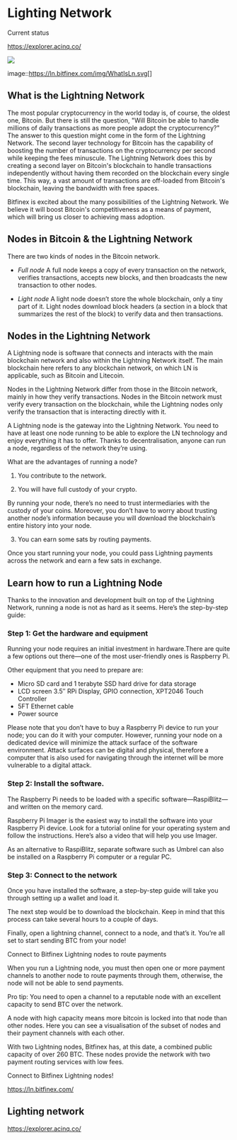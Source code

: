 # Lighting Network


Current status

https://explorer.acinq.co/

![](https://ln.bitfinex.com/img/WhatIsLn.svg)

image::https://ln.bitfinex.com/img/WhatIsLn.svg[]


## What is the Lightning Network

The most popular cryptocurrency in the world today is, of course, the oldest one, Bitcoin. But there is still the question, "Will Bitcoin be able to handle millions of daily transactions as more people adopt the cryptocurrency?"
The answer to this question might come in the form of the Lightning Network. The second layer technology for Bitcoin has the capability of boosting the number of transactions on the cryptocurrency per second while keeping the fees minuscule. The Lightning Network does this by creating a second layer on Bitcoin's blockchain to handle transactions independently without having them recorded on the blockchain every single time. This way, a vast amount of transactions are off-loaded from Bitcoin's blockchain, leaving the bandwidth with free spaces.

Bitfinex is excited about the many possibilities of the Lightning Network. We believe it will boost Bitcoin's competitiveness as a means of payment, which will bring us closer to achieving mass adoption.



## Nodes in Bitcoin & the Lightning Network

There are two kinds of nodes in the Bitcoin network.

* *Full node*
A full node keeps a copy of every transaction on the network, verifies transactions,  accepts new blocks, and then broadcasts the new transaction to other nodes.

* *Light node*
A light node doesn’t store the whole blockchain, only a tiny part of it. Light nodes download block headers (a section in a block that summarizes the rest of the block) to verify data and then transactions.




## Nodes in the Lightning Network

A Lightning node is software that connects and interacts with the main blockchain network and also within the Lightning Network itself. The main blockchain here refers to any blockchain network, on which LN is applicable, such as Bitcoin and Litecoin.

Nodes in the Lightning Network differ from those in the Bitcoin network, mainly in how they verify transactions. Nodes in the Bitcoin network must verify every transaction on the blockchain, while the Lightning nodes only verify the transaction that is interacting directly with it.

A Lightning node is the gateway into the Lightning Network. You need to have at least one node running to be able to explore the LN technology and enjoy everything it has to offer. Thanks to decentralisation, anyone can run a node, regardless of the network they’re using.

What are the advantages of running a node?

1. You contribute to the network.

2. You will have full custody of your crypto.

By running your node, there’s no need to trust intermediaries with the custody of your coins. Moreover, you don’t have to worry about trusting another node’s information because you will download the blockchain’s entire history into your node.

3. You can earn some sats by routing payments.


Once you start running your node, you could pass Lightning payments across the network and earn a few sats in exchange.


## Learn how to run a Lightning Node

Thanks to the innovation and development built on top of the Lightning Network, running a node is not as hard as it seems. Here’s the step-by-step guide:


### Step 1: Get the hardware and equipment

Running your node requires an initial investment in hardware.There are quite a few options out there—one of the most user-friendly ones is Raspberry Pi.

Other equipment that you need to prepare are:

* Micro SD card and 1 terabyte SSD hard drive for data storage
* LCD screen 3.5″ RPi Display, GPIO connection, XPT2046 Touch Controller
* 5FT Ethernet cable
* Power source

Please note that you don’t have to buy a Raspberry Pi device to run your node; you can do it with your computer. However, running your node on a dedicated device will minimize the attack surface of the software environment. Attack surfaces can be digital and physical, therefore a computer that is also used for navigating through the internet will be more vulnerable to a digital attack.

### Step 2: Install the software.

The Raspberry Pi needs to be loaded with a specific software—RaspiBlitz—and written on the memory card.

Raspberry Pi Imager is the easiest way to install the software into your Raspberry Pi device. Look for a tutorial online for your operating system and follow the instructions. Here’s also a video that will help you use Imager.


As an alternative to RaspiBlitz, separate software such as Umbrel can also be installed on a Raspberry Pi computer or a regular PC.

### Step 3: Connect to the network

Once you have installed the software, a step-by-step guide will take you through setting up a wallet and load it.

The next step would be to download the blockchain. Keep in mind that this process can take several hours to a couple of days.

Finally, open a lightning channel, connect to a node, and that’s it. You’re all set to start sending BTC from your node!

Connect to Bitfinex Lightning nodes to route payments

When you run a Lightning node, you must then open one or more payment channels to another node to route payments through them, otherwise, the node will not be able to send payments.

Pro tip: You need to open a channel to a reputable node with an excellent capacity to send BTC over the network.

A node with high capacity means more bitcoin is locked into that node than other nodes. Here you can see a visualisation of the subset of nodes and their payment channels with each other.

With two Lightning nodes, Bitfinex has, at this date, a combined public capacity of over 260 BTC. These nodes provide the network with two payment routing services with low fees.

 Connect to Bitfinex Lightning nodes!

https://ln.bitfinex.com/



## Lighting network

https://explorer.acinq.co/